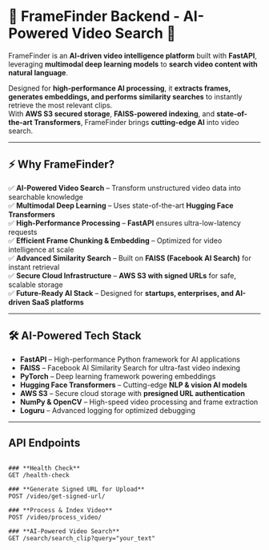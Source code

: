 # 🎥 FrameFinder Backend - AI-Powered Video Search 🚀

FrameFinder is an **AI-driven video intelligence platform** built with **FastAPI**, leveraging **multimodal deep learning models** to **search video content with natural language**.

Designed for **high-performance AI processing**, it **extracts frames, generates embeddings, and performs similarity searches** to instantly retrieve the most relevant clips.  
With **AWS S3 secured storage**, **FAISS-powered indexing**, and **state-of-the-art Transformers**, FrameFinder brings **cutting-edge AI** into video search.

---

## ⚡ Why FrameFinder?

✅ **AI-Powered Video Search** – Transform unstructured video data into searchable knowledge  
✅ **Multimodal Deep Learning** – Uses state-of-the-art **Hugging Face Transformers**  
✅ **High-Performance Processing** – **FastAPI** ensures ultra-low-latency requests  
✅ **Efficient Frame Chunking & Embedding** – Optimized for video intelligence at scale  
✅ **Advanced Similarity Search** – Built on **FAISS (Facebook AI Search)** for instant retrieval  
✅ **Secure Cloud Infrastructure** – **AWS S3 with signed URLs** for safe, scalable storage  
✅ **Future-Ready AI Stack** – Designed for **startups, enterprises, and AI-driven SaaS platforms**

---

## 🛠 AI-Powered Tech Stack

- **FastAPI** – High-performance Python framework for AI applications
- **FAISS** – Facebook AI Similarity Search for ultra-fast video indexing
- **PyTorch** – Deep learning framework powering embeddings
- **Hugging Face Transformers** – Cutting-edge **NLP & vision AI models**
- **AWS S3** – Secure cloud storage with **presigned URL authentication**
- **NumPy & OpenCV** – High-speed video processing and frame extraction
- **Loguru** – Advanced logging for optimized debugging

---

## API Endpoints

```http

### **Health Check**
GET /health-check

### **Generate Signed URL for Upload**
POST /video/get-signed-url/

### **Process & Index Video**
POST /video/process_video/

### **AI-Powered Video Search**
GET /search/search_clip?query="your_text"
```
